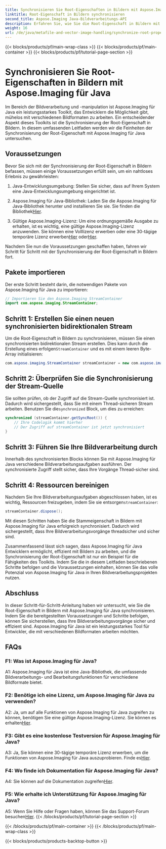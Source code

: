 ```yaml
---
title: Synchronisieren Sie Root-Eigenschaften in Bildern mit Aspose.Imaging für Java
linktitle: Root-Eigenschaft in Bildern synchronisieren
second_title: Aspose.Imaging Java-Bildverarbeitungs-API
description: Erfahren Sie, wie Sie die Root-Eigenschaft in Bildern mit Aspose.Imaging für Java synchronisieren. Stellen Sie mit dieser Schritt-für-Schritt-Anleitung eine threadsichere Bildverarbeitung sicher.
weight: 16
url: /de/java/metafile-and-vector-image-handling/synchronize-root-property-in-images/
---
```


{{< blocks/products/pf/main-wrap-class >}}
{{< blocks/products/pf/main-container >}}
{{< blocks/products/pf/tutorial-page-section >}}

# Synchronisieren Sie Root-Eigenschaften in Bildern mit Aspose.Imaging für Java

Im Bereich der Bildverarbeitung und -manipulation ist Aspose.Imaging für Java ein leistungsstarkes Toolkit, das Entwicklern die Möglichkeit gibt, mühelos mit verschiedenen Bildformaten zu arbeiten. Ein entscheidender Aspekt dieses Toolkits ist die Synchronisierung der Root-Eigenschaft in Bildern. In diesem umfassenden Leitfaden werden wir die Feinheiten der Synchronisierung der Root-Eigenschaft mit Aspose.Imaging für Java untersuchen.

## Voraussetzungen

Bevor Sie sich mit der Synchronisierung der Root-Eigenschaft in Bildern befassen, müssen einige Voraussetzungen erfüllt sein, um ein nahtloses Erlebnis zu gewährleisten:

1. Java-Entwicklungsumgebung: Stellen Sie sicher, dass auf Ihrem System eine Java-Entwicklungsumgebung eingerichtet ist.

2.  Aspose.Imaging für Java-Bibliothek: Laden Sie die Aspose.Imaging für Java-Bibliothek herunter und installieren Sie sie. Sie finden die Bibliothek[Hier](https://releases.aspose.com/imaging/java/).

3. Gültige Aspose.Imaging-Lizenz: Um eine ordnungsgemäße Ausgabe zu erhalten, ist es wichtig, eine gültige Aspose.Imaging-Lizenz anzuwenden. Sie können eine Volllizenz erwerben oder eine 30-tägige temporäre Lizenz erwerben[Hier](https://purchase.aspose.com/buy) oder[Hier](https://purchase.aspose.com/temporary-license/).

Nachdem Sie nun die Voraussetzungen geschaffen haben, fahren wir Schritt für Schritt mit der Synchronisierung der Root-Eigenschaft in Bildern fort.

## Pakete importieren

Der erste Schritt besteht darin, die notwendigen Pakete von Aspose.Imaging für Java zu importieren:

```java
// Importieren Sie den Aspose.Imaging StreamContainer
import com.aspose.imaging.StreamContainer;
```

## Schritt 1: Erstellen Sie einen neuen synchronisierten bidirektionalen Stream

 Um die Root-Eigenschaft in Bildern zu synchronisieren, müssen Sie einen synchronisierten bidirektionalen Stream erstellen. Dies kann durch die Erstellung eines erfolgen`StreamContainer` und es mit einem leeren Byte-Array initialisieren:

```java
com.aspose.imaging.StreamContainer streamContainer = new com.aspose.imaging.StreamContainer(new java.io.ByteArrayInputStream(new byte[0]));
```

## Schritt 2: Überprüfen Sie die Synchronisierung der Stream-Quelle

 Sie sollten prüfen, ob der Zugriff auf die Stream-Quelle synchronisiert ist. Dadurch wird sichergestellt, dass Sie mit einem Thread-sicheren Stream arbeiten. Benutzen Sie die`synchronized` Block, um dies zu erreichen:

```java
synchronized (streamContainer.getSyncRoot()) {
    // Ihre Codelogik kommt hierher
    // Der Zugriff auf streamContainer ist jetzt synchronisiert
}
```

## Schritt 3: Führen Sie Ihre Bildverarbeitung durch

Innerhalb des synchronisierten Blocks können Sie mit Aspose.Imaging für Java verschiedene Bildverarbeitungsaufgaben ausführen. Der synchronisierte Zugriff stellt sicher, dass Ihre Vorgänge Thread-sicher sind.

## Schritt 4: Ressourcen bereinigen

 Nachdem Sie Ihre Bildverarbeitungsaufgaben abgeschlossen haben, ist es wichtig, Ressourcen freizugeben, indem Sie sie entsorgen`streamContainer`:

```java
streamContainer.dispose();
```

Mit diesen Schritten haben Sie die Stammeigenschaft in Bildern mit Aspose.Imaging für Java erfolgreich synchronisiert. Dadurch wird sichergestellt, dass Ihre Bildverarbeitungsvorgänge threadsicher und sicher sind.

Zusammenfassend lässt sich sagen, dass Aspose.Imaging für Java Entwicklern ermöglicht, effizient mit Bildern zu arbeiten, und die Synchronisierung der Root-Eigenschaft ist nur ein Beispiel für die Fähigkeiten des Toolkits. Indem Sie die in diesem Leitfaden beschriebenen Schritte befolgen und die Voraussetzungen einhalten, können Sie das volle Potenzial von Aspose.Imaging für Java in Ihren Bildverarbeitungsprojekten nutzen.

## Abschluss

In dieser Schritt-für-Schritt-Anleitung haben wir untersucht, wie Sie die Root-Eigenschaft in Bildern mit Aspose.Imaging für Java synchronisieren. Indem Sie die bereitgestellten Voraussetzungen und Schritte befolgen, können Sie sicherstellen, dass Ihre Bildverarbeitungsvorgänge sicher und effizient sind. Aspose.Imaging für Java ist ein leistungsstarkes Tool für Entwickler, die mit verschiedenen Bildformaten arbeiten möchten.

## FAQs

### F1: Was ist Aspose.Imaging für Java?

A1: Aspose.Imaging für Java ist eine Java-Bibliothek, die umfassende Bildverarbeitungs- und Bearbeitungsfunktionen für verschiedene Bildformate bietet.

### F2: Benötige ich eine Lizenz, um Aspose.Imaging für Java zu verwenden?

 A2: Ja, um auf alle Funktionen von Aspose.Imaging für Java zugreifen zu können, benötigen Sie eine gültige Aspose.Imaging-Lizenz. Sie können es erhalten[Hier](https://purchase.aspose.com/buy).

### F3: Gibt es eine kostenlose Testversion für Aspose.Imaging für Java?

 A3: Ja, Sie können eine 30-tägige temporäre Lizenz erwerben, um die Funktionen von Aspose.Imaging für Java auszuprobieren. Finde es[Hier](https://purchase.aspose.com/temporary-license/).

### F4: Wo finde ich Dokumentation für Aspose.Imaging für Java?

 A4: Sie können auf die Dokumentation zugreifen[Hier](https://reference.aspose.com/imaging/java/).

### F5: Wie erhalte ich Unterstützung für Aspose.Imaging für Java?

 A5: Wenn Sie Hilfe oder Fragen haben, können Sie das Support-Forum besuchen[Hier](https://forum.aspose.com/).
{{< /blocks/products/pf/tutorial-page-section >}}

{{< /blocks/products/pf/main-container >}}
{{< /blocks/products/pf/main-wrap-class >}}

{{< blocks/products/products-backtop-button >}}
